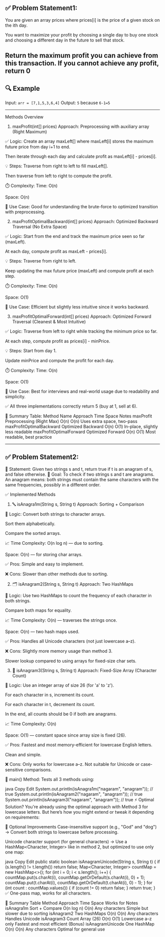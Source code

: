 ## ✅ Problem Statement1:
You are given an array prices where prices[i] is the price of a given stock on the ith day.

You want to maximize your profit by choosing a single day to buy one stock and choosing a different day in the future to sell that stock.

Return the maximum profit you can achieve from this transaction. If you cannot achieve any profit, return 0
---

## 🔍 Example
Input: `arr = [7,1,5,3,6,4]` 
Output: `5` because `6-1=5`

---
Methods Overview
1. maxProfit(int[] prices)
   Approach: Preprocessing with auxiliary array (Right Maximum)

✅ Logic:
Create an array maxLeft[] where maxLeft[i] stores the maximum future price from day i+1 to end.

Then iterate through each day and calculate profit as maxLeft[i] - prices[i].

💡 Steps:
Traverse from right to left to fill maxLeft[].

Then traverse from left to right to compute the profit.

⏱️ Complexity:
Time: O(n)

Space: O(n)

🧠 Use Case:
Good for understanding the brute-force to optimized transition with preprocessing.

2. maxProfitOptimalBackward(int[] prices)
   Approach: Optimized Backward Traversal (No Extra Space)

✅ Logic:
Start from the end and track the maximum price seen so far (maxLeft).

At each day, compute profit as maxLeft - prices[i].

💡 Steps:
Traverse from right to left.

Keep updating the max future price (maxLeft) and compute profit at each step.

⏱️ Complexity:
Time: O(n)

Space: O(1)

🧠 Use Case:
Efficient but slightly less intuitive since it works backward.

3. maxProfitOptimalForward(int[] prices)
   Approach: Optimized Forward Traversal (Cleanest & Most Intuitive)

✅ Logic:
Traverse from left to right while tracking the minimum price so far.

At each step, compute profit as prices[i] - minPrice.

💡 Steps:
Start from day 1.

Update minPrice and compute the profit for each day.

⏱️ Complexity:
Time: O(n)

Space: O(1)

🧠 Use Case:
Best for interviews and real-world usage due to readability and simplicity.

✅ All three implementations correctly return 5 (buy at 1, sell at 6).

📌 Summary Table:
Method Name	Approach	Time	Space	Notes
maxProfit	Preprocessing (Right Max)	O(n)	O(n)	Uses extra space, two-pass
maxProfitOptimalBackward	Optimized Backward	O(n)	O(1)	In-place, slightly less readable
maxProfitOptimalForward	Optimized Forward	O(n)	O(1)	Most readable, best practice


--------------------------------------------------------------------------
## ✅ Problem Statement2:

🧩 Statement:
Given two strings s and t, return true if t is an anagram of s, and false otherwise.
🎯 Goal:
To check if two strings s and t are anagrams.
An anagram means: both strings must contain the same characters with the same frequencies, possibly in a different order.

✅ Implemented Methods
1. 🔤 isAnagra1m(String s, String t)
   Approach: Sorting + Comparison

📌 Logic:
Convert both strings to character arrays.

Sort them alphabetically.

Compare the sorted arrays.

📈 Time Complexity:
O(n log n) — due to sorting.

Space: O(n) — for storing char arrays.

✅ Pros:
Simple and easy to implement.

❌ Cons:
Slower than other methods due to sorting.

2. 🗂️ isAnagram2(String s, String t)
   Approach: Two HashMaps

📌 Logic:
Use two HashMaps to count the frequency of each character in both strings.

Compare both maps for equality.

📈 Time Complexity:
O(n) — traverses the strings once.

Space: O(n) — two hash maps used.

✅ Pros:
Handles all Unicode characters (not just lowercase a–z).

❌ Cons:
Slightly more memory usage than method 3.

Slower lookup compared to using arrays for fixed-size char sets.

3. 🧮 isAnagram3(String s, String t)
   Approach: Fixed-Size Array (Character Count)

📌 Logic:
Use an integer array of size 26 (for 'a' to 'z').

For each character in s, increment its count.

For each character in t, decrement its count.

In the end, all counts should be 0 if both are anagrams.

📈 Time Complexity:
O(n)

Space: O(1) — constant space since array size is fixed (26).

✅ Pros:
Fastest and most memory-efficient for lowercase English letters.

Clean and simple.

❌ Cons:
Only works for lowercase a–z. Not suitable for Unicode or case-sensitive comparisons.

🧪 main() Method:
Tests all 3 methods using:

java
Copy
Edit
System.out.println(isAnagra1m("nagaram", "anagram")); // true
System.out.println(isAnagram2("nagaram", "anagram")); // true
System.out.println(isAnagram3("nagaram", "anagram")); // true
⚡ Optimal Solution?
You're already using the optimal approach with Method 3 for lowercase letters.
But here’s how you might extend or tweak it depending on requirements:

🔄 Optional Improvements
Case-insensitive support (e.g., "God" and "dog")
→ Convert both strings to lowercase before processing.

Unicode character support (for general characters)
→ Use a HashMap<Character, Integer> like in method 2, but optimized to use only one map:

java
Copy
Edit
public static boolean isAnagramUnicode(String s, String t) {
if (s.length() != t.length()) return false;
Map<Character, Integer> countMap = new HashMap<>();
for (int i = 0; i < s.length(); i++) {
countMap.put(s.charAt(i), countMap.getOrDefault(s.charAt(i), 0) + 1);
countMap.put(t.charAt(i), countMap.getOrDefault(t.charAt(i), 0) - 1);
}
for (int count : countMap.values()) {
if (count != 0) return false;
}
return true;
}
✅ One-pass map, works for all characters.

📌 Summary Table
Method	Approach	Time	Space	Works for	Notes
isAnagra1m	Sort + Compare	O(n log n)	O(n)	Any characters	Simple but slower due to sorting
isAnagram2	Two HashMaps	O(n)	O(n)	Any characters	Handles Unicode
isAnagram3	Count Array (26)	O(n)	O(1)	Lowercase a–z only	Fastest and most efficient
(Bonus) isAnagramUnicode	One HashMap	O(n)	O(n)	Any characters	Optimal for general use


